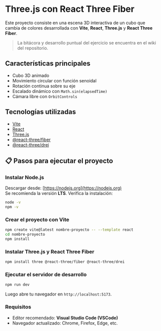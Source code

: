 # Three.js con React Three Fiber

Este proyecto consiste en una escena 3D interactiva de un cubo que cambia de colores desarrollada con **Vite**, **React**, **Three.js** y **React Three Fiber**.

> La bitácora y desarrollo puntual del ejercicio se encuentra en el wiki del repositorio.

## Características principales
- Cubo 3D animado
- Movimiento circular con función senoidal
- Rotación continua sobre su eje
- Escalado dinámico con `Math.sin(elapsedTime)`
- Cámara libre con `OrbitControls`

## Tecnologías utilizadas

- [Vite](https://vitejs.dev/)
- [React](https://react.dev/)
- [Three.js](https://threejs.org/)
- [@react-three/fiber](https://docs.pmnd.rs/react-three-fiber/)
- [@react-three/drei](https://github.com/pmndrs/drei)

## 📋 Pasos para ejecutar el proyecto

###  Instalar Node.js

Descargar desde: [https://nodejs.org](https://nodejs.org)  
Se recomienda la versión **LTS**.
Verifica la instalación:

```bash
node -v
npm -v
```

### Crear el proyecto con Vite
```bash
npm create vite@latest nombre-proyecto -- --template react
cd nombre-proyecto
npm install
```

###  Instalar Three.js y React Three Fiber
```bash
npm install three @react-three/fiber @react-three/drei
```

### Ejecutar el servidor de desarrollo
```bash
npm run dev
```
Luego abre tu navegador en `http://localhost:5173`.

### Requisitos

- Editor recomendado: **Visual Studio Code (VSCode)**
- Navegador actualizado: Chrome, Firefox, Edge, etc.
